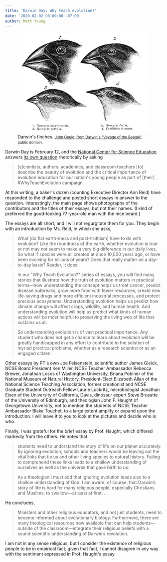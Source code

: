 ```yaml
---
title: 'Darwin Day: Why teach evolution?'
date: '2020-02-02 08:00:00 -07:00'
author: Matt Young
---
```


<figure>
<img src="/uploads/2020/Gould_Darwins_Finches_600.jpg" alt="Darwin's finches"/>
<figcaption>Darwin's finches. <small><a href="https://en.wikipedia.org/wiki/Darwin%27s_finches#/media/File:Darwin's_finches_by_Gould.jpg">John Gould, from Darwin's "Voyage of the Beagle"</a>, public domain.</small>
</figcaption>
</figure>

Darwin Day is February 12, and the <a href="https://ncse.ngo">National Center for Science Education</a> answers <a href=" https://ncse.ngo/why-teach-evolution-2020">its own question</a> rhetorically by asking

>[s]cientists, authors, academics, and classroom teachers [to] describe the beauty of evolution and the critical importance of evolution education for our nation's young people as part of [their] #WhyTeachEvolution campaign.

At this writing, a baker's dozen (counting Executive Director Ann Reid) have responded to the challenge and posted short essays in answer to the question. Interestingly, the main page shows photographs of the contributors and the titles of their essays, but not their names. (I kind of preferred the good-looking 77-year-old man with the nice beard.)

The essays are all short, and I will not regurgitate them for you. They begin with an introduction by Ms. Reid, in which she asks,

<!--more-->

>What [do flat earth-iness and post-truthism] have to do with evolution? Like the roundness of the earth, whether evolution is true or not may not seem to make a very big difference in our daily lives. So what if species were all created at once 10,000 years ago, or have been evolving for billions of years? Does that really matter on a day-to-day basis? Reader, it does.

>In our "Why Teach Evolution?" series of essays, you will find many stories that illustrate how the truth of evolution matters in practical terms—how understanding the concept helps us treat cancer, predict disease outbreaks, grow more food with fewer resources, create new life-saving drugs and more efficient industrial processes, and protect precious ecosystems. Understanding evolution helps us predict how climate change will affect crops, wildlife, and human health. And understanding evolution will help us predict what kinds of human actions will be most helpful to preserving the living web of life that sustains us all.

>So understanding evolution is of vast practical importance. Any student who does not get a chance to learn about evolution will be greatly handicapped in any effort to contribute to the solution of myriad practical problems, whether as a research scientist or as an engaged citizen.

Other essays by PT's own Joe Felsenstein, scientific author James Gleick, NCSE Board President Ken Miller, NCSE Teacher Ambassador Rebecca Brewer, Jonathan Losos of Washington University, Briana Pobiner of the National Museum of Natural History, President-Elect Elizabeth Allan of the National Science Teaching Association, former creationist and NCSE Graduate Student Outreach Fellow Laurie Luckritz, microbiologist Jonathan Eisen of the University of California, Davis, dinosaur expert Steve Brusatte of the University of Edinburgh, and theologian John F. Haught of Georgetown University, not to mention the students of NCSE Teacher Ambassador Blake Touchet, to a large extent amplify or expand upon the introduction. I will leave it to you to look at the pictures and decide who is who.

Finally, I was grateful for the brief essay by Prof. Haught, which differed markedly from the others. He notes that

>students need to understand the story of life on our planet accurately. By ignoring evolution, schools and teachers would be leaving out the vital links that tie us and other living species to natural history. Failing to comprehend these links leads to a shallow understanding of ourselves as well as the universe that gave birth to us.

>As a theologian I must add that ignoring evolution leads also to a shallow understanding of God. I am aware, of course, that Darwin’s story of life is hard for many religious people, especially Christians and Muslims, to swallow—at least at first. …

He concludes,

>Ministers and other religious educators, and not just students, need to become informed about evolutionary biology. Furthermore, there are many theological resources now available that can help students—outside of the classroom—integrate their religious beliefs with a sound scientific understanding of Darwin’s revolution.

I am not in any sense religious, but I consider the existence of religious people to be in empirical fact; given that fact, I cannot disagree in any way with the sentiment expressed in Prof. Haught's essay.


